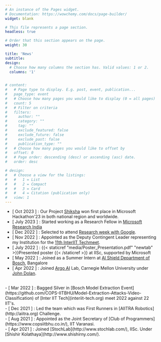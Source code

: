 ```yaml
---
# An instance of the Pages widget.
# Documentation: https://wowchemy.com/docs/page-builder/
widget: blank

# This file represents a page section.
headless: true

# Order that this section appears on the page.
weight: 30

title: 'News'
subtitle:
design:
  # Choose how many columns the section has. Valid values: 1 or 2.
  columns: '1'

  
# content:
#   # Page type to display. E.g. post, event, publication...
#   page_type: event
#   # Choose how many pages you would like to display (0 = all pages)
#   count: 5
#   # Filter on criteria
#   filters:
#     author: ""
#     category: ""
#     tag: ""
#     exclude_featured: false
#     exclude_future: false
#     exclude_past: false
#     publication_type: ""
#   # Choose how many pages you would like to offset by
#   offset: 0
#   # Page order: descending (desc) or ascending (asc) date.
#   order: desc

# design:
#   # Choose a view for the listings:
#   #   1 = List
#   #   2 = Compact
#   #   3 = Card
#   #   4 = Citation (publication only)
#   view: 1
---
```

- [ Oct 2023 ] : Our Project [Shiksha](https://www.microsoft.com/en-us/research/blog/teachers-in-india-help-microsoft-research-design-ai-tool-for-creating-great-classroom-content/) won first place in Microsoft Hackathon'23 in both national region and worldwide.
- [ July 2023 ] : Started working as a Research Fellow in [Microsoft Research India](https://www.microsoft.com/en-us/research/lab/microsoft-research-india/)
- [ Dec 2022 ] : Selected to attend [Research week with Google](https://sites.google.com/view/researchweek2023/home).
- [ Nov 2022 ] : Appointed as the Deputy Contingent Leader representing my Institution for the [11th InterIIT Techmeet](https://interiit-tech.org/).
- [ July 2022 ] : {{< staticref "media/Poster_Presentation.pdf" "newtab" >}}Presented poster {{< /staticref >}} at IISc, supported by Microsoft
- [ May 2022 ] : Joined as a Summer Intern at [AI Shield Department of Bosch](https://www.boschaishield.com/), Bangalore 
- [ Apr 2022 ] : Joined [Argo AI](https://labs.ri.cmu.edu/argo-ai-center/) Lab, Carnegie Mellon University under [John Dolan](https://www.ri.cmu.edu/ri-faculty/john-m-dolan/).
<br/>
- [ Mar 2022 ] : Bagged Silver in [Bosch Model Extraction Event](https://github.com/COPS-IITBHU/Model-Extraction-Attacks-Video-Classification) of [Inter IIT Tech](interiit-tech.org) meet 2022 against 22 IIT's.
<br/>
- [ Dec 2021 ] : Led the team which was First Runners in [AIITRA Robotics](http://aiitra.org) Challenge.
<br/>
- [ Aug 2021 ] : Appointed as the Joint Secretary of [Club of Programmers](https://www.copsiitbhu.co.in/), IIT Varanasi.
<br/>
- [ Apr 2021 ] : Joined [StochLab](http://www.stochlab.com/), IISc. Under [Shishir Kolathaya](http://www.shishirny.com/). 